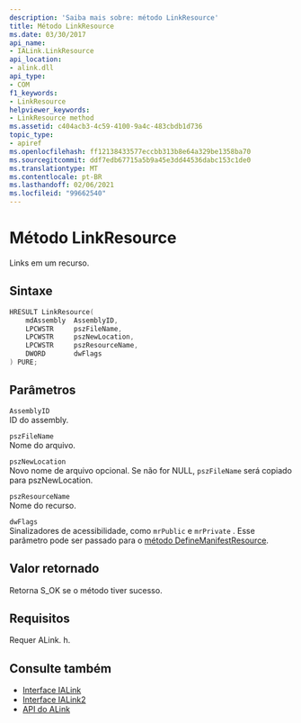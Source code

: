 ```yaml
---
description: 'Saiba mais sobre: método LinkResource'
title: Método LinkResource
ms.date: 03/30/2017
api_name:
- IALink.LinkResource
api_location:
- alink.dll
api_type:
- COM
f1_keywords:
- LinkResource
helpviewer_keywords:
- LinkResource method
ms.assetid: c404acb3-4c59-4100-9a4c-483cbdb1d736
topic_type:
- apiref
ms.openlocfilehash: ff12138433577eccbb313b8e64a329be1358ba70
ms.sourcegitcommit: ddf7edb67715a5b9a45e3dd44536dabc153c1de0
ms.translationtype: MT
ms.contentlocale: pt-BR
ms.lasthandoff: 02/06/2021
ms.locfileid: "99662540"
---
```

# <a name="linkresource-method"></a>Método LinkResource

Links em um recurso.  
  
## <a name="syntax"></a>Sintaxe  
  
```cpp  
HRESULT LinkResource(  
    mdAssembly  AssemblyID,  
    LPCWSTR     pszFileName,  
    LPCWSTR     pszNewLocation,  
    LPCWSTR     pszResourceName,  
    DWORD       dwFlags  
) PURE;  
```  
  
## <a name="parameters"></a>Parâmetros  

 `AssemblyID`  
 ID do assembly.  
  
 `pszFileName`  
 Nome do arquivo.  
  
 `pszNewLocation`  
 Novo nome de arquivo opcional. Se não for NULL, `pszFileName` será copiado para pszNewLocation.  
  
 `pszResourceName`  
 Nome do recurso.  
  
 `dwFlags`  
 Sinalizadores de acessibilidade, como `mrPublic` e `mrPrivate` . Esse parâmetro pode ser passado para o [método DefineManifestResource](../metadata/imetadataassemblyemit-definemanifestresource-method.md).  
  
## <a name="return-value"></a>Valor retornado  

 Retorna S_OK se o método tiver sucesso.  
  
## <a name="requirements"></a>Requisitos  

 Requer ALink. h.  
  
## <a name="see-also"></a>Consulte também

- [Interface IALink](ialink-interface.md)
- [Interface IALink2](ialink2-interface.md)
- [API do ALink](index.md)
